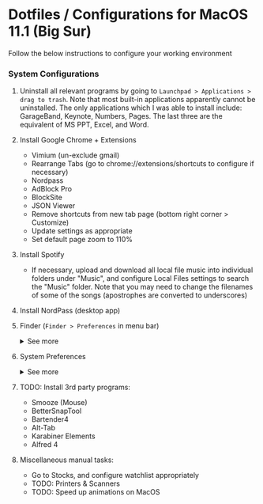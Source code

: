 # Dotfiles / Configurations for MacOS 11.1 (Big Sur)

Follow the below instructions to configure your working environment

### System Configurations

1. Uninstall all relevant programs by going to `Launchpad > Applications > drag to trash`. Note that most built-in applications apparently cannot be uninstalled. The only applications which I was able to install include: GarageBand, Keynote, Numbers, Pages. The last three are the equivalent of MS PPT, Excel, and Word.

2. Install Google Chrome + Extensions
    - Vimium (un-exclude gmail)
    - Rearrange Tabs (go to chrome://extensions/shortcuts to configure if necessary)
    - Nordpass
    - AdBlock Pro
    - BlockSite
    - JSON Viewer
    - Remove shortcuts from new tab page (bottom right corner > Customize)
    - Update settings as appropriate
    - Set default page zoom to 110%

3. Install Spotify
    - If necessary, upload and download all local file music into individual folders under "Music", and configure Local Files settings to search the "Music" folder. Note that you may need to change the filenames of some of the songs (apostrophes are converted to underscores)

4. Install NordPass (desktop app)

5. Finder (`Finder > Preferences` in menu bar)
    <details>
        <summary>See more</summary>
        
    See the screenshots below:    
        <img src="./images/system/finder/finder_1_general.png" height="200"> <img src="./images/system/finder/finder_2_tags.png" height="200"> <img src="./images/system/finder/finder_3_sidebar.png" height="200"> <img src="./images/system/finder/finder_4_advanced.png" height="200">

    </details>

6. System Preferences
    <details>
        <summary>See more</summary>

    - Apple ID: disable any apps using iCloud, except "iCloudDrive" and "Find My Mac"
    - General

        <img src="./images/system/preferences/preferences_1_general.png" height="200">

    - Desktop & Screen Saver
        - Change desktop background (download from Drive)
        - Disable screensaver (start after: Never)
    - Dock & Menu Bar, Mission Control

        <img src="./images/system/preferences/preferences_2_desktop_and_screen_saver.png" height="200"> <img src="./images/system/preferences/preferences_3_mission_control.png" height="200">

    - Siri: disable completely
    - Language & Region

        <img src="./images/system/preferences/preferences_4_language_and_region.png" height="200">

    - Notifications: disable completely
    - Bluetooth / Sound: connect Airpods + disable "Play sound on startup"
    - Keyboard
        - Keyboard, Text:

            <img src="./images/system/preferences/preferences_5_keyboard_keyboard.png" height="200"> <img src="./images/system/preferences/preferences_6_keyboard_text.png" height="200">

        - Shortcuts: disable everything except the following

            <img src="./images/system/preferences/preferences_7_keyboard_shortcuts_mission_control.png" height="200"> <img src="./images/system/preferences/preferences_8_keyboard_shortcuts_keyboard.png" height="200"> <img src="./images/system/preferences/preferences_9_keyboard_shortcuts_screenshots.png" height="200"> <img src="./images/system/preferences/preferences_10_keyboard_shortcuts_spotlight.png" height="200">

    - Trackpad

        <img src="./images/system/preferences/preferences_11_trackpad_point_and_click.png" height="200"> <img src="./images/system/preferences/preferences_12_trackpad_scroll_and_zoom.png" height="200"> <img src="images/system/preferences/preferences_13_more_gestures.png" height="200">

    - Mouse

        <img src="./images/system/preferences/preferences_14_mouse.png" height="200">

    - Display

        <img src="./images/system/preferences/preferences_15_display_display.png" height="200"> <img src="./images/system/preferences/preferences_16_display_night_shift.png" height="200">

    - Battery

        <img src="./images/system/preferences/preferences_17_battery_battery.png" height="200"> <img src="./images/system/preferences/preferences_18_battery_power_adapter.png" height="200">
    </details>

7. TODO: Install 3rd party programs:
    - Smooze (Mouse)
    - BetterSnapTool
    - Bartender4
    - Alt-Tab
    - Karabiner Elements
    - Alfred 4

8. Miscellaneous manual tasks:
    - Go to Stocks, and configure watchlist appropriately
    - TODO: Printers & Scanners
    - TODO: Speed up animations on MacOS
